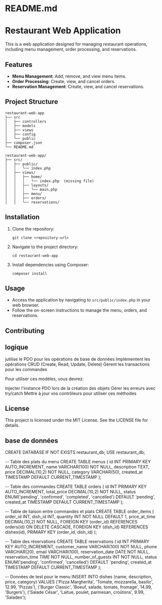 # README.md

# Restaurant Web Application

This is a web application designed for managing restaurant operations, including menu management, order processing, and reservations.

## Features

- **Menu Management**: Add, remove, and view menu items.
- **Order Processing**: Create, view, and cancel orders.
- **Reservation Management**: Create, view, and cancel reservations.

## Project Structure

```
restaurant-web-app
├── src
│   ├── controllers
│   ├── models
│   ├── views
│   ├── config
│   └── public
├── composer.json
└── README.md

restaurant-web-app/
├── src/
│   ├── public/
│   │   └── index.php
│   ├── views/
│   │   ├── home/
│   │   │   └── index.php  (missing file)
│   │   ├── layouts/
│   │   │   └── main.php
│   │   ├── menu/
│   │   ├── orders/
│   │   └── reservations/
```

## Installation

1. Clone the repository:
   ```
   git clone <repository-url>
   ```
2. Navigate to the project directory:
   ```
   cd restaurant-web-app
   ```
3. Install dependencies using Composer:
   ```
   composer install
   ```

## Usage

- Access the application by navigating to `src/public/index.php` in your web browser.
- Follow the on-screen instructions to manage the menu, orders, and reservations.

## Contributing

## logique
jutilise le PDO pour les opérations de base de données
Implémentent les opérations CRUD (Create, Read, Update, Delete)
Gèrent les transactions pour les commandes

Pour utiliser ces modèles, vous devrez:

Injecter l'instance PDO lors de la création des objets
Gérer les erreurs avec try/catch
Mettre à jour vos contrôleurs pour utiliser ces méthodes
## License

This project is licensed under the MIT License. See the LICENSE file for details.

## base de données
CREATE DATABASE IF NOT EXISTS restaurant_db;
USE restaurant_db;

-- Table des plats du menu
CREATE TABLE menus (
    id INT PRIMARY KEY AUTO_INCREMENT,
    name VARCHAR(100) NOT NULL,
    description TEXT,
    price DECIMAL(10,2) NOT NULL,
    category VARCHAR(50),
    created_at TIMESTAMP DEFAULT CURRENT_TIMESTAMP
);

-- Table des commandes
CREATE TABLE orders (
    id INT PRIMARY KEY AUTO_INCREMENT,
    total_price DECIMAL(10,2) NOT NULL,
    status ENUM('pending', 'confirmed', 'completed', 'cancelled') DEFAULT 'pending',
    created_at TIMESTAMP DEFAULT CURRENT_TIMESTAMP
);

-- Table de liaison entre commandes et plats
CREATE TABLE order_items (
    order_id INT,
    dish_id INT,
    quantity INT NOT NULL DEFAULT 1,
    price_at_time DECIMAL(10,2) NOT NULL,
    FOREIGN KEY (order_id) REFERENCES orders(id) ON DELETE CASCADE,
    FOREIGN KEY (dish_id) REFERENCES dishes(id),
    PRIMARY KEY (order_id, dish_id)
);

-- Table des réservations
CREATE TABLE reservations (
    id INT PRIMARY KEY AUTO_INCREMENT,
    customer_name VARCHAR(100) NOT NULL,
    phone VARCHAR(20),
    email VARCHAR(100),
    reservation_date DATE NOT NULL,
    reservation_time TIME NOT NULL,
    number_of_guests INT NOT NULL,
    status ENUM('pending', 'confirmed', 'cancelled') DEFAULT 'pending',
    created_at TIMESTAMP DEFAULT CURRENT_TIMESTAMP
);

-- Données de test pour le menu
INSERT INTO dishes (name, description, price, category) VALUES 
('Pizza Margherita', 'Tomate, mozzarella, basilic', 12.99, 'Pizzas'),
('Burger Classic', 'Boeuf, salade, tomate, fromage', 14.99, 'Burgers'),
('Salade César', 'Laitue, poulet, parmesan, croûtons', 9.99, 'Salades');